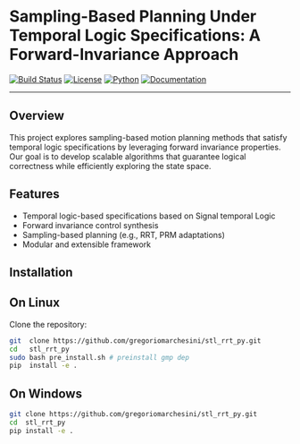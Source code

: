 # Sampling-Based Planning Under Temporal Logic Specifications: A Forward-Invariance Approach

[![Build Status](https://img.shields.io/badge/build-passing-brightgreen)](https://shields.io/)
[![License](https://img.shields.io/badge/license-MIT-blue)](LICENSE)
[![Python](https://img.shields.io/badge/python-3.11%2B-blue)](https://www.python.org/)
[![Documentation](https://img.shields.io/badge/docs-available-lightgrey)](https://your-docs-link-here.com)

---

## Overview

This project explores sampling-based motion planning methods that satisfy temporal logic specifications by leveraging forward invariance properties.  
Our goal is to develop scalable algorithms that guarantee logical correctness while efficiently exploring the state space.

## Features

- Temporal logic-based specifications based on Signal temporal Logic
- Forward invariance control synthesis
- Sampling-based planning (e.g., RRT, PRM adaptations)
- Modular and extensible framework

## Installation

## On Linux
Clone the repository:


```bash
git  clone https://github.com/gregoriomarchesini/stl_rrt_py.git
cd   stl_rrt_py
sudo bash pre_install.sh # preinstall gmp dep
pip  install -e .
```

## On Windows


```bash
git clone https://github.com/gregoriomarchesini/stl_rrt_py.git
cd  stl_rrt_py
pip install -e .
```






